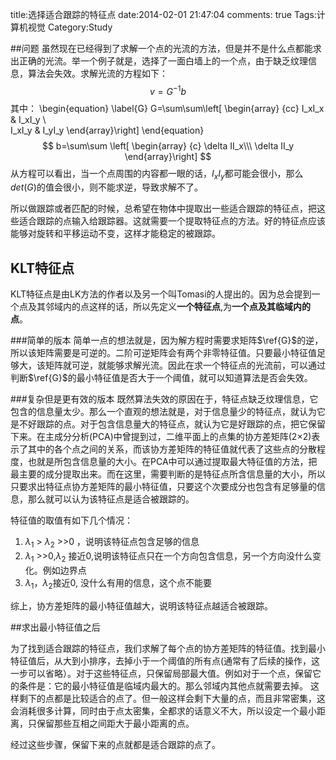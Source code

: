 title:选择适合跟踪的特征点
date:2014-02-01 21:47:04
comments: true 
Tags:计算机视觉
Category:Study

##问题
虽然现在已经得到了求解一个点的光流的方法，但是并不是什么点都能求出正确的光流。举一个例子就是，选择了一面白墙上的一个点，由于缺乏纹理信息，算法会失效。求解光流的方程如下：
$$
v=G^{-1}b
$$
其中：
\begin{equation}
\label{G}
G=\sum\sum\left[ \begin{array} {cc}
 I_xI_x &  I_xI_y \\\
 I_xI_y &  I_yI_y
\end{array}\right]
\end{equation}
$$
b=\sum\sum
\left[ \begin{array} {c}
\delta II_x\\\
\delta II_y 
\end{array}\right]
$$
从方程可以看出，当一个点周围的内容都一眼的话，$I_x$$I_y$都可能会很小，那么$det(G)$的值会很小，则不能求逆，导致求解不了。

所以做跟踪或者匹配的时候，总希望在物体中提取出一些适合跟踪的特征点，把这些适合跟踪的点输入给跟踪器。这就需要一个提取特征点的方法。好的特征点应该能够对旋转和平移运动不变，这样才能稳定的被跟踪。
## KLT特征点
KLT特征点是由LK方法的作者以及另一个叫Tomasi的人提出的。因为总会提到一个点及其邻域内的点这样的话，所以先定义**一个特征点**,为**一个点及其临域内的点**。

###简单的版本
简单一点的想法就是，因为解方程时需要求矩阵$\ref{G}$的逆，所以该矩阵需要是可逆的。二阶可逆矩阵会有两个非零特征值。只要最小特征值足够大，该矩阵就可逆，就能够求解光流。因此在求一个特征点的光流前，可以通过判断$\ref{G}$的最小特征值是否大于一个阈值，就可以知道算法是否会失效。

###复杂但是更有效的版本
既然算法失效的原因在于，特征点缺乏纹理信息，它包含的信息量太少。那么一个直观的想法就是，对于信息量少的特征点，就认为它是不好跟踪的点。对于包含信息量大的特征点，就认为它是好跟踪的点，把它保留下来。在主成分分析(PCA)中曾提到过，二维平面上的点集的协方差矩阵(2&times;2)表示了其中的各个点之间的关系，而该协方差矩阵的特征值就代表了这些点的分散程度，也就是所包含信息量的大小。在PCA中可以通过提取最大特征值的方法，把最主要的成分提取出来。而在这里，需要判断的是特征点所含信息量的大小，所以只要求出特征点协方差矩阵的最小特征值，只要这个次要成分也包含有足够量的信息，那么就可以认为该特征点是适合被跟踪的。

特征值的取值有如下几个情况：
1. $\lambda_1$ > $\lambda_2$ >>0 ，说明该特征点包含足够的信息
2. $\lambda_1$ >>0,$\lambda_2$ 接近0,说明该特征点只在一个方向包含信息，另一个方向没什么变化。例如边界点
3. $\lambda_1$，$\lambda_2$接近0, 没什么有用的信息，这个点不能要

综上，协方差矩阵的最小特征值越大，说明该特征点越适合被跟踪。

##求出最小特征值之后

为了找到适合跟踪的特征点，我们求解了每个点的协方差矩阵的特征值。找到最小特征值后，从大到小排序，去掉小于一个阈值的所有点(通常有了后续的操作，这一步可以省略）。对于这些特征点，只保留局部最大值。例如对于一个点，保留它的条件是：它的最小特征值是临域内最大的。那么邻域内其他点就需要去掉。 这样剩下的点都是比较适合的点了。但一般这样会剩下大量的点，而且非常密集，这会消耗很多计算，同时由于点太密集，全都求的话意义不大，所以设定一个最小距离，只保留那些互相之间距大于最小距离的点。

经过这些步骤，保留下来的点就都是适合跟踪的点了。